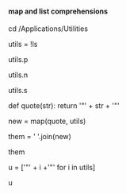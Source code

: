 #### map and list comprehensions

cd /Applications/Utilities

utils = !ls

utils.p

utils.n

utils.s

def quote(str):
    return '"' + str + '"'

new = map(quote, utils)

them = ' '.join(new)

them

u = ['"' + i +'"' for i in utils]

u

#### 